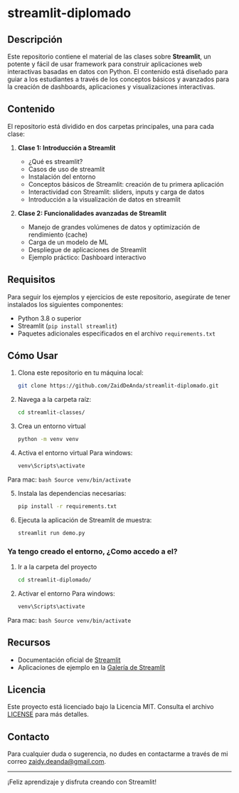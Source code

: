 # streamlit-diplomado

## Descripción
Este repositorio contiene el material de las clases sobre **Streamlit**, un potente y fácil de usar framework para construir aplicaciones web interactivas basadas en datos con Python. El contenido está diseñado para guiar a los estudiantes a través de los conceptos básicos y avanzados para la creación de dashboards, aplicaciones y visualizaciones interactivas.

## Contenido
El repositorio está dividido en dos carpetas principales, una para cada clase:

1. **Clase 1: Introducción a Streamlit**
    - ¿Qué es streamlit?
    - Casos de uso de streamlit
    - Instalación del entorno
    - Conceptos básicos de Streamlit: creación de tu primera aplicación
    - Interactividad con Streamlit: sliders, inputs y carga de datos
    - Introducción a la visualización de datos en streamlit

2. **Clase 2: Funcionalidades avanzadas de Streamlit**
    - Manejo de grandes volúmenes de datos y optimización de rendimiento (cache)
    - Carga de un modelo de ML
    - Despliegue de aplicaciones de Streamlit
    - Ejemplo práctico: Dashboard interactivo

## Requisitos
Para seguir los ejemplos y ejercicios de este repositorio, asegúrate de tener instalados los siguientes componentes:

- Python 3.8 o superior
- Streamlit (`pip install streamlit`)
- Paquetes adicionales especificados en el archivo `requirements.txt`

## Cómo Usar
1. Clona este repositorio en tu máquina local:

    ```bash
    git clone https://github.com/ZaidDeAnda/streamlit-diplomado.git
    ```

2. Navega a la carpeta raíz:

    ```bash
    cd streamlit-classes/
    ```

3. Crea un entorno virtual

    ```bash
    python -m venv venv
    ```

4. Activa el entorno virtual
Para windows:
    ```bash
    venv\Scripts\activate
    ```

Para mac:
    ```bash
    Source venv/bin/activate
    ```

5. Instala las dependencias necesarias:

    ```bash
    pip install -r requirements.txt
    ```

6. Ejecuta la aplicación de Streamlit de muestra:

    ```bash
    streamlit run demo.py
    ```

### Ya tengo creado el entorno, ¿Como accedo a el?

1. Ir a la carpeta del proyecto

    ```bash
    cd streamlit-diplomado/
    ```

2. Activar el entorno
Para windows:
    ```bash
    venv\Scripts\activate
    ```

Para mac:
    ```bash
    Source venv/bin/activate
    ```

## Recursos
- Documentación oficial de [Streamlit](https://docs.streamlit.io/)
- Aplicaciones de ejemplo en la [Galería de Streamlit](https://streamlit.io/gallery)

## Licencia
Este proyecto está licenciado bajo la Licencia MIT. Consulta el archivo [LICENSE](LICENSE) para más detalles.

## Contacto
Para cualquier duda o sugerencia, no dudes en contactarme a través de mi correo zaidy.deanda@gmail.com.

---
¡Feliz aprendizaje y disfruta creando con Streamlit!

